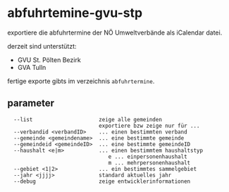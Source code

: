 # abfuhrtemine-gvu-stp
exportiere die abfuhrtermine der NÖ Umweltverbände als iCalendar datei.

derzeit sind unterstützt:
- GVU St. Pölten Bezirk
- GVA Tulln

fertige exporte gibts im verzeichnis `abfuhrtermine`.

## parameter

```
  --list                     zeige alle gemeinden
                             exportiere bzw zeige nur für ...
  --verbandid <verbandID>    ... einen bestimmten verband
  --gemeinde <gemeindename>  ... eine bestimmte gemeinde
  --gemeindeid <gemeindeID>  ... eine bestimmte gemeindeID
  --haushalt <e|m>           ... einen bestimmtem haushaltstyp
                                e ... einpersonenhaushalt
                                m ... mehrpersonenhaushalt
  --gebiet <1|2>             ... ein bestimmtes sammelgebiet 
  --jahr <jjjj>              standard aktuelles jahr
  --debug                    zeige entwicklerinformationen
```

